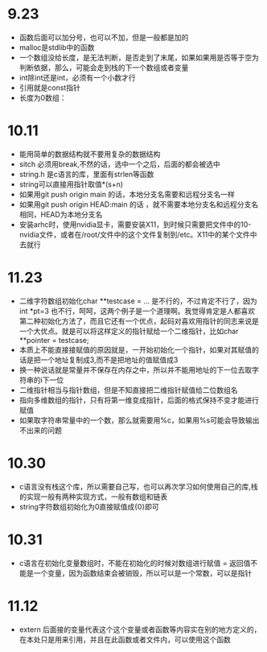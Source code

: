 # 9.23
- 函数后面可以加分号，也可以不加，但是一般都是加的
- malloc是stdlib中的函数
- 一个数组没给长度，是无法判断，是否走到了末尾，如果如果用是否等于空为判断依据，那么，可能会走到栈的下一个数组或者变量
- int除int还是int，必须有一个小数才行
- 引用就是const指针
- 长度为0数组：
# 10.11
- 能用简单的数据结构就不要用复杂的数据结构
- sitch 必须用break,不然的话，选中一个之后，后面的都会被选中
- string.h 是c语言的库，里面有strlen等函数
- string可以直接用指针取值*(s+n)
- 如果用git push origin main 的话，本地分支名需要和远程分支名一样
- 如果用git push origin HEAD:main 的话 ，就不需要本地分支名和远程分支名相同，HEAD为本地分支名
- 安装arhc时，使用nvidia显卡，需要安装X11，到时候只需要把文件中的10-nvidia文件，或者在/root/文件中的这个文件复制到/etc。X11中的某个文件中去就行
# 11.23

- 二维字符数组初始化char **testcase = ... 是不行的，不过肯定不行了，因为int *pt=3 也不行，呵呵，这两个例子是一个道理啊。我觉得肯定是人都喜欢第二种初始化方法了，而且它还有一个优点，起码对喜欢用指针的同志来说是一个大优点。就是可以将这样定义的指针赋给一个二维指针，比如char **pointer = testcase; 
- 本质上不能直接接赋值的原因就是，一开始初始化一个指针，如果对其赋值的话是把一个地址复制成3,而不是把地址的值赋值成3
- 换一种说话就是常量并不保存在内存之中，所以并不能用地址的下一位去取字符串的i下一位 
- 二维指针相当与指针数组，但是不知直接把二维指针赋值给二位数组名
- 指向多维数组的指针，只有将第一维变成指针，后面的格式保持不变才能进行赋值 
- 如果取字符串常量中的一个数，那么就需要用%c，如果用%s可能会导致输出不出来的问题

# 10.30
- c语言没有栈这个库，所以需要自己写，也可以再次学习如何使用自己的库,栈的实现一般有两种实现方式，一般有数组和链表
- string字符数组初始化为0直接赋值成{0}即可

# 10.31
- c语言在初始化变量数组时，不能在初始化的时候对数组进行赋值
= 返回值不能是一个变量，因为函数结束会被销毁，所以可以是一个常数，可以是指针

# 11.12
- extern 后面接的变量代表这个这个变量或者函数等内容实在别的地方定义的，在本处只是用来引用，并且在此函数或者文件内，可以使用这个函数
